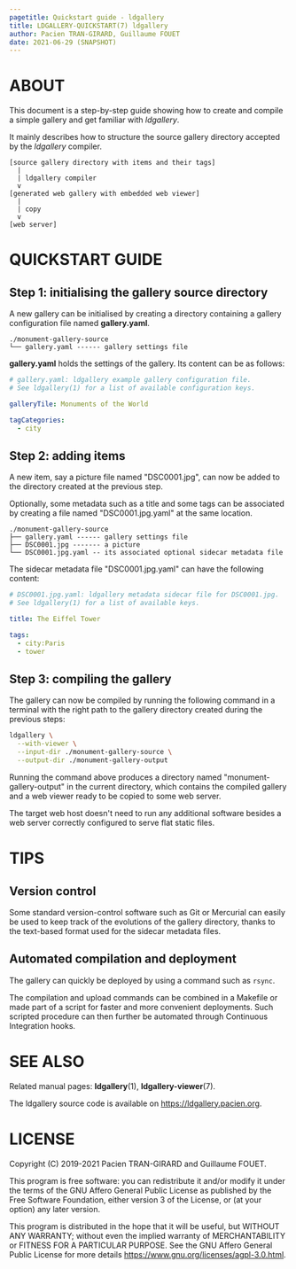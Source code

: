 ```yaml
---
pagetitle: Quickstart guide - ldgallery
title: LDGALLERY-QUICKSTART(7) ldgallery
author: Pacien TRAN-GIRARD, Guillaume FOUET
date: 2021-06-29 (SNAPSHOT)
---
```


# ABOUT

This document is a step-by-step guide showing how to create and compile a simple gallery and get familiar with _ldgallery_.

It mainly describes how to structure the source gallery directory accepted by the _ldgallery_ compiler.

```
[source gallery directory with items and their tags]
  |
  | ldgallery compiler
  v
[generated web gallery with embedded web viewer]
  |
  | copy
  v
[web server]
```


# QUICKSTART GUIDE

## Step 1: initialising the gallery source directory

A new gallery can be initialised by creating a directory containing a gallery configuration file named __gallery.yaml__.

```
./monument-gallery-source
└── gallery.yaml ------ gallery settings file
```

__gallery.yaml__ holds the settings of the gallery.
Its content can be as follows:

```yaml
# gallery.yaml: ldgallery example gallery configuration file.
# See ldgallery(1) for a list of available configuration keys.

galleryTile: Monuments of the World

tagCategories:
  - city
```

## Step 2: adding items

A new item, say a picture file named "DSC0001.jpg", can now be added to the directory created at the previous step.

Optionally, some metadata such as a title and some tags can be associated by creating a file named "DSC0001.jpg.yaml" at the same location.

```
./monument-gallery-source
├── gallery.yaml ------ gallery settings file
├── DSC0001.jpg ------- a picture
└── DSC0001.jpg.yaml -- its associated optional sidecar metadata file
```

The sidecar metadata file "DSC0001.jpg.yaml" can have the following content:

```yaml
# DSC0001.jpg.yaml: ldgallery metadata sidecar file for DSC0001.jpg.
# See ldgallery(1) for a list of available keys.

title: The Eiffel Tower

tags:
  - city:Paris
  - tower
```

## Step 3: compiling the gallery

The gallery can now be compiled by running the following command in a terminal with the right path to the gallery directory created during the previous steps:

```sh
ldgallery \
  --with-viewer \
  --input-dir ./monument-gallery-source \
  --output-dir ./monument-gallery-output
```

Running the command above produces a directory named "monument-gallery-output" in the current directory,
which contains the compiled gallery and a web viewer ready to be copied to some web server.

The target web host doesn't need to run any additional software besides a web server correctly configured to serve flat static files.


# TIPS

## Version control

Some standard version-control software such as Git or Mercurial can easily be used to keep track of the evolutions of the gallery directory,
thanks to the text-based format used for the sidecar metadata files.

## Automated compilation and deployment

The gallery can quickly be deployed by using a command such as `rsync`.

The compilation and upload commands can be combined in a Makefile or made part of a script for faster and more convenient deployments.
Such scripted procedure can then further be automated through Continuous Integration hooks.


# SEE ALSO

Related manual pages: __ldgallery__(1), __ldgallery-viewer__(7).

The ldgallery source code is available on <https://ldgallery.pacien.org>.


# LICENSE

Copyright (C) 2019-2021  Pacien TRAN-GIRARD and Guillaume FOUET.

This program is free software: you can redistribute it and/or modify it under the terms of the GNU Affero General Public License as published by the Free Software Foundation, either version 3 of the License, or (at your option) any later version.

This program is distributed in the hope that it will be useful, but WITHOUT ANY WARRANTY; without even the implied warranty of MERCHANTABILITY or FITNESS FOR A PARTICULAR PURPOSE.
See the GNU Affero General Public License for more details <https://www.gnu.org/licenses/agpl-3.0.html>.
